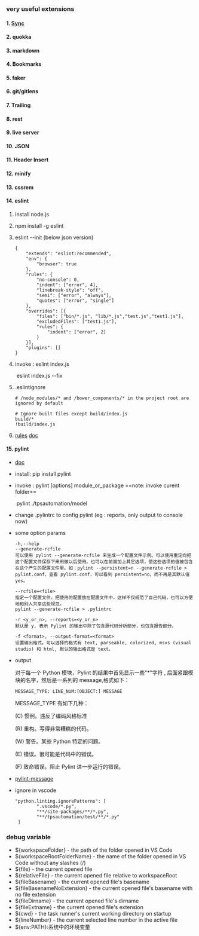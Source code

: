 ### very useful extensions

#### 1. [Sync](https://marketplace.visualstudio.com/items?itemName=Shan.code-settings-sync) 

#### 2. quokka

#### 3. markdown

#### 4. Bookmarks

#### 5. faker

#### 6. git/gitlens

#### 7. Trailing

#### 8. rest

#### 9. live server

#### 10. JSON

#### 11. Header Insert

#### 12. minify

#### 13. cssrem

#### 14. eslint

1. install node.js

2. npm install -g eslint

3. eslint --init (below json version)

    ```
    {
        "extends": "eslint:recommended",
        "env": {
            "browser": true
        },
        "rules": {
            "no-console": 0,
            "indent": ["error", 4],
            "linebreak-style": "off",
            "semi": ["error", "always"],
            "quotes": ["error", "single"]
        },
        "overrides": [{
            "files": ["bin/*.js", "lib/*.js","test.js","test1.js"],
            "excludedFiles": ["test1.js"],
            "rules": {
                "indent": ["error", 2]
            }
        }],
        "plugins": []
    }
    ```

4. invoke : eslint index.js

    ​ eslint index.js --fix

5. .eslintignore

    ```
    # /node_modules/* and /bower_components/* in the project root are ignored by default
    
    # Ignore built files except build/index.js
    build/*
    !build/index.js
    ```

6. [rules](http://eslint.cn/docs/rules/) [doc](http://eslint.cn/docs/user-guide/configuring)

#### 15. pylint

- [doc](https://pylint.readthedocs.io/en/latest/)

- install: pip install pylint

- invoke : pylint [options] module_or_package ==note: invoke curent folder==

    ​ pylint ./tpsautomation/model

- change .pylintrc to config pylint (eg : reports, only output to console now)

- some option params

    ```
    -h,--help
    --generate-rcfile
    可以使用 pylint --generate-rcfile 来生成一个配置文件示例。可以使用重定向把这个配置文件保存下来用做以后使用。也可以在前面加上其它选项，使这些选项的值被包含在这个产生的配置文件里。如：pylint --persistent=n --generate-rcfile > pylint.conf，查看 pylint.conf，可以看到 persistent=no，而不再是其默认值 yes。
    
    --rcfile=<file>
    指定一个配置文件。把使用的配置放在配置文件中，这样不仅规范了自己代码，也可以方便地和别人共享这些规范。
    pylint --generate-rcfile > .pylintrc
    
    -r <y_or_n>, --reports=<y_or_n>
    默认是 y, 表示 Pylint 的输出中除了包含源代码分析部分，也包含报告部分。
    
    -f <format>, --output-format=<format>
    设置输出格式。可以选择的格式有 text, parseable, colorized, msvs (visual studio) 和 html, 默认的输出格式是 text。
    ```

- output

    对于每一个 Python 模块，Pylint 的结果中首先显示一些"\*"字符 , 后面紧跟模块的名字，然后是一系列的 message,格式如下：

    `MESSAGE_TYPE: LINE_NUM:[OBJECT:] MESSAGE`

    MESSAGE_TYPE 有如下几种：

    (C) 惯例。违反了编码风格标准

    (R) 重构。写得非常糟糕的代码。

    (W) 警告。某些 Python 特定的问题。

    (E) 错误。很可能是代码中的错误。

    (F) 致命错误。阻止 Pylint 进一步运行的错误。

- [pylint-message](https://github.com/janjur/readable-pylint-messages/blob/master/README.md)

- ignore in vscode

    ```
    "python.linting.ignorePatterns": [
            ".vscode/*.py",
            "**/site-packages/**/*.py",
            "**/tpsautomation/test/**/*.py"
     ]
    ```

### debug variable

- \${workspaceFolder} - the path of the folder opened in VS Code
- \${workspaceRootFolderName} - the name of the folder opened in VS Code without any slashes (/)
- \${file} - the current opened file
- \${relativeFile} - the current opened file relative to workspaceRoot
- \${fileBasename} - the current opened file's basename
- \${fileBasenameNoExtension} - the current opened file's basename with no file extension
- \${fileDirname} - the current opened file's dirname
- \${fileExtname} - the current opened file's extension
- \${cwd} - the task runner's current working directory on startup
- \${lineNumber} - the current selected line number in the active file
- \${env:PATH}:系统中的环境变量

